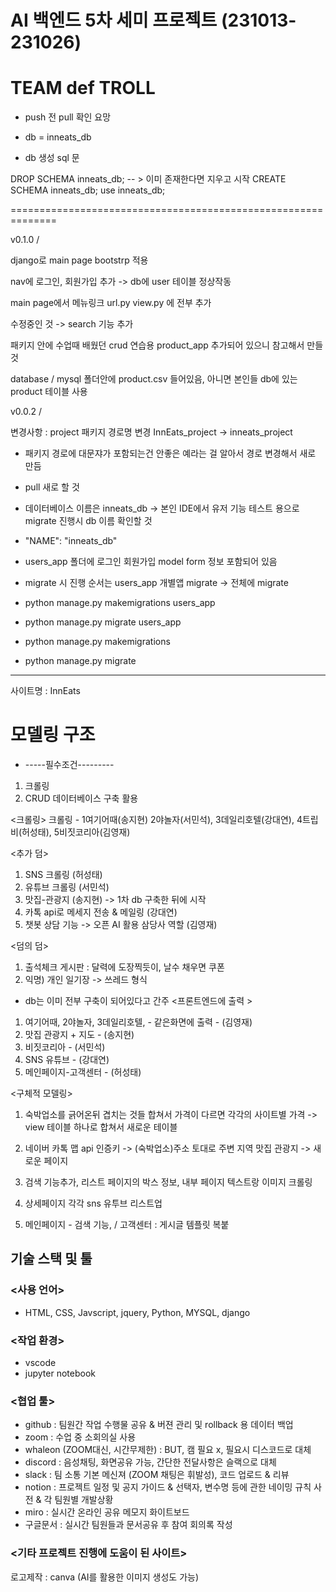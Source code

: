 <!-- sjh -->
# AI 백엔드 5차 세미 프로젝트 (231013-231026)
# TEAM def TROLL

* push 전 pull 확인 요망

* db = inneats_db

* db 생성 sql 문 

DROP SCHEMA inneats_db; -- > 이미 존재한다면 지우고 시작
CREATE SCHEMA inneats_db;
use inneats_db;

==============================================================



v0.1.0 / 

django로 main page bootstrp 적용

nav에 로그인, 회원가입 추가 -> db에 user 테이블 정상작동

main page에서 메뉴링크 url.py view.py 에 전부 추가

수정중인 것 -> search 기능 추가

패키지 안에 수업때 배웠던 crud 연습용 product_app 추가되어 있으니 참고해서 만들 것

<!-- <div><a href="{% url 'product_list' %}">상품 정보 조회</a></div> -->
<!-- <div><a href="{% url 'product_insert' %}">상품 등록</a></div> -->
<!-- <div><a href="{% url 'product_search_form3' %}">상품 검색</a></div> -->

database / mysql 폴더안에 product.csv 들어있음, 아니면 본인들 db에 있는 product 테이블 사용




v0.0.2 /

변경사항 : project 패키지 경로명 변경 InnEats_project -> inneats_project

- 패키지 경로에 대문쟈가 포함되는건 안좋은 예라는 걸 알아서 경로 변경해서 새로 만듬
- pull 새로 할 것

- 데이터베이스 이름은 inneats_db -> 본인 IDE에서 유저 기능 테스트 용으로 migrate 진행시 db 이름 확인할 것
- "NAME": "inneats_db"

- users_app 폴더에 로그인 회원가입 model form 정보 포함되어 있음
- migrate 시 진행 순서는 users_app 개별앱 migrate -> 전체에 migrate

- python manage.py makemigrations users_app
- python manage.py migrate users_app

- python manage.py makemigrations
- python manage.py migrate














-------------------------------------------------
사이트명 : InnEats

# 모델링 구조

- -----필수조건---------
1. 크롤링
2. CRUD 데이터베이스 구축 활용

<크롤링>
크롤링 - 
1여기어때(송지현) 
2야놀자(서민석), 
3데일리호텔(강대연), 
4트립비(허성태), 
5비짓코리아(김영재)


<추가 덤>

1. SNS 크롤링 (허성태)
2. 유튜브 크롤링 (서민석)
3. 맛집-관광지 (송지현) -> 1차 db 구축한 뒤에 시작
4. 카톡 api로 메세지 전송 & 메일링 (강대연)
5. 챗봇 상담 기능 -> 오픈 AI 활용 삼당사 역할 (김영재)

<덤의 덤>

1. 출석체크 게시판 : 달력에 도장찍듯이, 날수 채우면 쿠폰 
2. 익명) 개인 일기장 -> 쓰레드 형식


* db는 이미 전부 구축이 되어있다고 간주
<프론트엔드에 출력 >
1. 여기어때, 2야놀자, 3데일리호텔, - 같은화면에 출력 - (김영재)
2. 맛집 관광지 + 지도 - (송지현) 
3. 비짓코리아 - (서민석)
4. SNS 유튜브 - (강대연)
5. 메인페이지-고객센터 - (허성태)


<구체적 모델링>
1. 숙박업소를 긁어온뒤 겹치는 것들 합쳐서
가격이 다르면 각각의 사이트별 가격
-> view 테이블 하나로 합쳐서 새로운 테이블

2. 네이버 카톡 맵 api 인증키 -> (숙박업소)주소 토대로 주변 지역 맛집 관광지 -> 새로운 페이지

3. 검색 기능추가, 리스트 페이지의 박스 정보, 내부 페이지 텍스트랑 이미지 크롤링

4. 상세페이지 각각 sns 유투브 리스트업

5. 메인페이지 - 검색 기능, 
/ 고객센터 : 게시글 템플릿 복붙 








## 기술 스택 및 툴

### <사용 언어>

- HTML, CSS, Javscript, jquery, Python, MYSQL, django

### <작업 환경>

- vscode
- jupyter notebook

### <협업 툴>

- github : 팀원간 작업 수행물 공유 & 버젼 관리 및 rollback 용 데이터 백업
- zoom : 수업 중 소회의실 사용
- whaleon (ZOOM대신, 시간무제한) : BUT, 캠 필요 x, 필요시 디스코드로 대체
- discord : 음성채팅, 화면공유 가능, 간단한 전달사항은 슬랙으로 대체
- slack : 팀 소통 기본 메신져 (ZOOM 채팅은 휘발성), 코드 업로드 & 리뷰
- notion : 프로젝트 일정 및 공지 가이드 & 선택자, 변수명 등에 관한 네이밍 규칙 사전 & 각 팀원별 개발상황
- miro : 실시간 온라인 공유 메모지 화이트보드
- 구글문서 : 실시간 팀원들과 문서공유 후 참여 회의록 작성


### <기타 프로젝트 진행에 도움이 된 사이트>

로고제작 : canva (AI를 활용한 이미지 생성도 가능)

